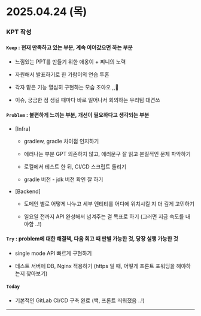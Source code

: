 
# 2025.04.24 (목)

### KPT 작성

#### `Keep` : 현재 만족하고 있는 부분, 계속 이어갔으면 하는 부분

- 느낌있는 PPT를 만들기 위한 애옹이 + 찌니의 노력 

- 자원해서 발표하기로 한 가람이의 연습 투혼

- 각자 맡은 기능 열심히 구현하는 모습 조아오 ,,💚

- 이슈, 궁금한 점 생길 때마다 바로 일어나서 회의하는 우리팀 대견쓰


#### `Problem` : 불편하게 느끼는 부분, 개선이 필요하다고 생각되는 부분

- [Infra]
    - gradlew, gradle 차이점 인지하기 
  
    - 에러나는 부분 GPT 의존하지 않고, 에러문구 잘 읽고 본질적인 문제 파악하기
  
    - 로컬에서 테스트 한 뒤, CI/CD 스크립트 돌리기
  
    - gradle 버전 - jdk 버전 확인 잘 하기

- [Backend]
    - 도메인 별로 어떻게 나누고 세부 엔티티를 어디에 위치시킬 지 더 깊게 고민하기

    - 일요일 전까지 API 완성해서 넘겨주는 걸 목표로 하기 (그러면 지금 속도를 내야함 ..!)

#### `Try` : problem에 대한 해결책, 다음 회고 때 판별 가능한 것, 당장 실행 가능한 것

- single mode API 빠르게 구현하기

- 테스트 서버에 DB, Nginx 적용하기 (https 일 때, 어떻게 프론트 포워딩을 해야하는지 찾아보기)

#### `Today`

- 기본적인 GitLab CI/CD 구축 완료 (백, 프론트 띄워졌음 ..!)

---